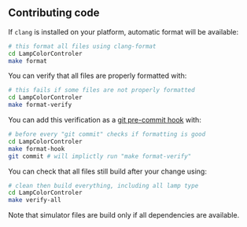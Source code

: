 
## Contributing code

If `clang` is installed on your platform, automatic format will be available:

```sh
# this format all files using clang-format
cd LampColorControler
make format
```

You can verify that all files are properly formatted with:

```sh
# this fails if some files are not properly formatted
cd LampColorControler
make format-verify
```

You can add this verification as a [git pre-commit
hook](https://git-scm.com/book/ms/v2/Customizing-Git-Git-Hooks) with:

```sh
# before every "git commit" checks if formatting is good
cd LampColorControler
make format-hook
git commit # will implictly run "make format-verify"
```

You can check that all files still build after your change using:

```sh
# clean then build everything, including all lamp type
cd LampColorControler
make verify-all
```

Note that simulator files are build only if all dependencies are available.
